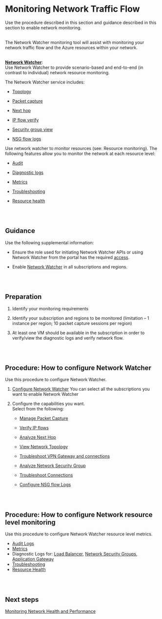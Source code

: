 # Monitoring Network Traffic Flow
Use the procedure described in this section and guidance described in this section to enable network monitoring.
<br />
<br />

The Network Watcher monitoring tool will assist with monitoring your network traffic flow and the Azure resources within your network.
<br />
<br />

**[Network Watcher](https://docs.microsoft.com/en-us/azure/network-watcher/network-watcher-monitoring-overview#network-watcher)**:  
Use Network Watcher to provide scenario-based and end-to-end (in contrast to individual) network resource monitoring.
	
The Network Watcher service includes:

   - [Topology](https://docs.microsoft.com/en-us/azure/network-watcher/view-network-topology)
	
   - [Packet capture](https://docs.microsoft.com/en-us/azure/network-watcher/network-watcher-packet-capture-overview) 
	
   - [Next hop](https://docs.microsoft.com/en-us/azure/network-watcher/network-watcher-next-hop-overview)
	
   - [IP flow verify](https://docs.microsoft.com/en-us/azure/network-watcher/network-watcher-ip-flow-verify-overview)
	
   - [Security group view](https://docs.microsoft.com/en-us/azure/network-watcher/network-watcher-security-group-view-overview)

   - [NSG flow logs](https://docs.microsoft.com/en-us/azure/network-watcher/network-watcher-nsg-flow-logging-overview)
		

Use network watcher to monitor resources (see:  Resource monitoring).  The following  features allow you to monitor the network at each resource level:

   - [Audit](https://docs.microsoft.com/en-us/azure/network-watcher/network-watcher-monitoring-overview#audit-log)
	
   - [Diagnostic logs](https://docs.microsoft.com/en-us/azure/network-watcher/network-watcher-monitoring-overview#diagnostic-logs)
	
   - [Metrics](https://docs.microsoft.com/en-us/azure/network-watcher/network-watcher-monitoring-overview#metrics)
	
   - [Troubleshooting](https://docs.microsoft.com/en-us/azure/network-watcher/network-watcher-monitoring-overview#troubleshooting)
	
   - [Resource health](https://docs.microsoft.com/en-us/azure/network-watcher/network-watcher-monitoring-overview#resource-health)
<br />
<br />

## Guidance
Use the following supplemental information:
- Ensure the role used for initiating Network Watcher APIs or using Network Watcher from the portal has the required [access](https://docs.microsoft.com/en-us/azure/network-watcher/network-watcher-monitoring-overview#role-based-access-control-rbac-in-network-watcher).

- Enable [Network Watcher](https://docs.microsoft.com/en-us/azure/network-watcher/network-watcher-monitoring-overview#network-watcher) in all subscriptions and regions.
<br />
<br />	
	
## Preparation
1. Identify your monitoring requirements   

2. Identify your subscription and regions to be monitored (limitation – 1 instance per region; 10 packet capture sessions per region)
3. At least one VM should be available in the subscription in order to verify/view the diagnostic logs and verify network flow.
<br />
<br />

## Procedure:  How to configure Network Watcher

Use this procedure to configure Network Watcher.

1. [Configure Network Watcher](https://docs.microsoft.com/en-us/azure/network-watcher/network-watcher-create#create-a-network-watcher-in-the-portal)
   You can select all the subscriptions you want to enable Network Watcher 
	
2. Configure the capabilities you want.   
  Select from the following:
   - [Manage Packet Capture](https://docs.microsoft.com/en-us/azure/network-watcher/network-watcher-packet-capture-manage-portal)

   - [Verify IP flows](https://docs.microsoft.com/en-us/azure/network-watcher/diagnose-vm-network-traffic-filtering-problem)
   - [Analyze Next Hop](https://docs.microsoft.com/en-us/azure/network-watcher/diagnose-vm-network-routing-problem)
   - [View Network Topology](https://docs.microsoft.com/en-us/azure/network-watcher/view-network-topology)
   - [Troubleshoot VPN Gateway and connections](https://docs.microsoft.com/en-us/azure/network-watcher/network-watcher-connectivity-portal)
   - [Analyze Network Security Group](https://docs.microsoft.com/en-us/azure/network-watcher/network-watcher-security-group-view-powershell)
   - [Troubleshoot Connections](https://docs.microsoft.com/en-us/azure/network-watcher/network-watcher-connectivity-portal)
   - [Configure NSG flow Logs](https://docs.microsoft.com/en-us/azure/network-watcher/network-watcher-nsg-flow-logging-portal)
<br />
<br />

## Procedure:  How to configure Network resource level monitoring
Use this procedure to configure Network Watcher resource level metrics.
- [Audit Logs](https://docs.microsoft.com/en-us/azure/azure-resource-manager/resource-group-audit)
- [Metrics](https://docs.microsoft.com/en-us/azure/application-gateway/application-gateway-diagnostics)
- Diagnostic Logs for: [Load Balancer](https://docs.microsoft.com/en-us/azure/load-balancer/load-balancer-monitor-log), [Network Security Groups](https://docs.microsoft.com/en-us/azure/virtual-network/virtual-network-nsg-manage-log), [Application Gateway](https://docs.microsoft.com/en-us/azure/application-gateway/application-gateway-diagnostics)
- [Troubleshooting](https://azure.microsoft.com/en-us/blog/azure-troubleshoot-diagonse-resolve-issues/)
- [Resource Health](https://docs.microsoft.com/en-us/azure/service-health/resource-health-overview)
<br />
<br />

## Next steps
[Monitoring Network Health and Performance](5.1.2-Monitoring-Network-Health-and-Performance.md)
 
